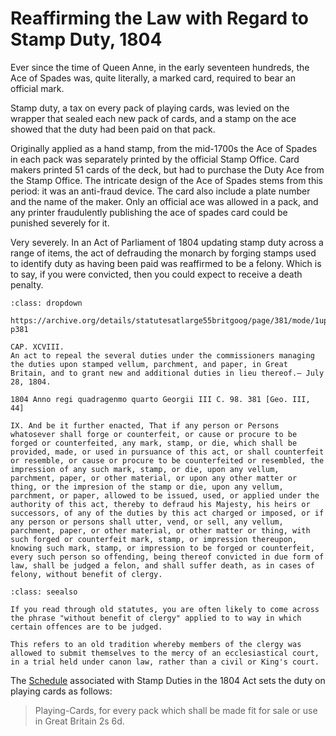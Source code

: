 # Reaffirming the Law with Regard to Stamp Duty, 1804

Ever since the time of Queen Anne, in the early seventeen hundreds, the Ace of Spades was, quite literally, a marked card, required to bear an official mark.

Stamp duty, a tax on every pack of playing cards, was levied on the wrapper that sealed each new pack of cards, and a stamp on the ace showed that the duty had been paid on that pack.

Originally applied as a hand stamp, from the mid-1700s the Ace of Spades in each pack was separately printed by the official Stamp Office. Card makers printed 51 cards of the deck, but had to purchase the Duty Ace from the Stamp Office. The intricate design of the Ace of Spades stems from this period: it was an anti-fraud device. The card also include a plate number and the name of the maker. Only an official ace was allowed in a pack, and any printer fraudulently publishing the ace of spades card could be punished severely for it.

Very severely. In an Act of Parliament of 1804 updating stamp duty across a range of items, the act of defrauding the monarch by forging stamps used to identify duty as having been paid was reaffirmed to be a felony. Which is to say, if you were convicted, then you could expect to receive a death penalty.

```{admonition} An act to repeal and update stamp duties, Ch. 89. July, 1804
:class: dropdown

https://archive.org/details/statutesatlarge55britgoog/page/381/mode/1up
p381

CAP. XCVIII.
An act to repeal the several duties under the commissioners managing the duties upon stamped vellum, parchment, and paper, in Great Britain, and to grant new and additional duties in lieu thereof.— July 28, 1804.

1804 Anno regi quadragenmo quarto Georgii III C. 98. 381 [Geo. III, 44]

IX. And be it further enacted, That if any person or Persons whatosever shall forge or counterfeit, or cause or procure to be forged or counterfeited, any mark, stamp, or die, which shall be provided, made, or used in pursuance of this act, or shall counterfeit or resemble, or cause or procure to be counterfeited or resembled, the impression of any such mark, stamp, or die, upon any vellum, parchment, paper, or other material, or upon any other matter or thing, or the impresion of the stamp or die, upon any vellum, parchment, or paper, allowed to be issued, used, or applied under the authority of this act, thereby to defraud his Majesty, his heirs or successors, of any of the duties by this act charged or imposed, or if any person or persons shall utter, vend, or sell, any vellum, parchment, paper, or other material, or other matter or thing, with such forged or counterfeit mark, stamp, or impression thereupon, knowing such mark, stamp, or impression to be forged or counterfeit, every such person so offending, being thereof convicted in due form of law, shall be judged a felon, and shall suffer death, as in cases of felony, without benefit of clergy.
```

```{admonition} Benefit of Clergy
:class: seealso

If you read through old statutes, you are often likely to come across the phrase "without benefit of clergy" applied to to way in which certain offences are to be judged.

This refers to an old tradition whereby members of the clergy was allowed to submit themselves to the mercy of an ecclesiastical court, in a trial held under canon law, rather than a civil or King's court.
```

The [Schedule](https://archive.org/details/statutesatlarge55britgoog/page/436/mode/2up) associated with Stamp Duties in the 1804 Act sets the duty on playing cards as follows:

> Playing-Cards, for every pack which shall be made fit for sale or use in Great Britain 2s 6d.
